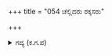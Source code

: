 +++
title = "054 ಚೆಲ್ಲಿದರು ರಕ್ಕಸರು"

+++

<details><summary>ಗದ್ಯ (ಕ.ಗ.ಪ) </summary>

54. 'ಯಕ್ಷರಾಕ್ಷಸರು, ಗುಹ್ಯಕ ಕಿನ್ನರರು ಅಲ್ಲಿ ನಿಲ್ಲದೆ ಓಡಿಹೋದರು. ಇದನ್ನು ಏನೆಂದು ಹೇಳಲಿ ? ಲೇಸಾಯ್ತು, ಈ ಮನುಷ್ಯನಲ್ಲಿ ನಮಗೆ ಸೋಲಾಯ್ತು. ಈ ಭಯ ನಮಗೆ ಒದಗಿತಲ್ಲಾ, ಭಲರೇ' ಎಂದು ಭಟಸ್ತೋಮ ಬೆದರಿತು.
</details>
